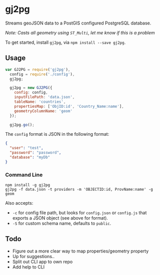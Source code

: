 # gj2pg

Streams geoJSON data to a PostGIS configured PostgreSQL database.

*Note: Casts all geometry using `ST_Multi`, let me know if this is a problem*

To get started, install `gj2pg`, via `npm install --save gj2pg`.

## Usage

```js
var GJ2PG = require('gj2pg'),
  config = require('./config'),
  gj2pg;

  gj2pg = new GJ2PG({
    config: config,
    inputFilePath: 'data.json',
    tableName: 'countries',
    propertiesMap: ['ObjID:id', 'Country_Name:name'],
    geometryColumnName: 'geom'
  });

  gj2pg.go();
```

The `config` format is JSON in the following format:

```json
{
  "user": "test",
  "password": "password",
  "database": "myDb"
}
```

### Command Line

```
npm install -g gj2pg
gj2pg -f data.json -t providers -m 'OBJECTID:id, ProvName:name' -g geom
```

Also accepts:
* `-c` for config file path, but looks for `config.json` or `config.js` that exports a JSON object (see above for format).
* `-S` for custom schema name, defaults to `public`.

## Todo

* Figure out a more clear way to map properties/geometry property
* Up for suggestions..
* Split out CLI app to own repo
* Add help to CLI
